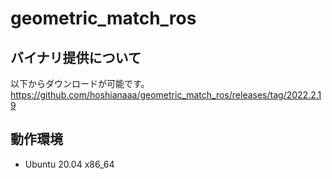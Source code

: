 # geometric_match_ros
## バイナリ提供について
以下からダウンロードが可能です。  
https://github.com/hoshianaaa/geometric_match_ros/releases/tag/2022.2.19

## 動作環境
- Ubuntu 20.04 x86_64
